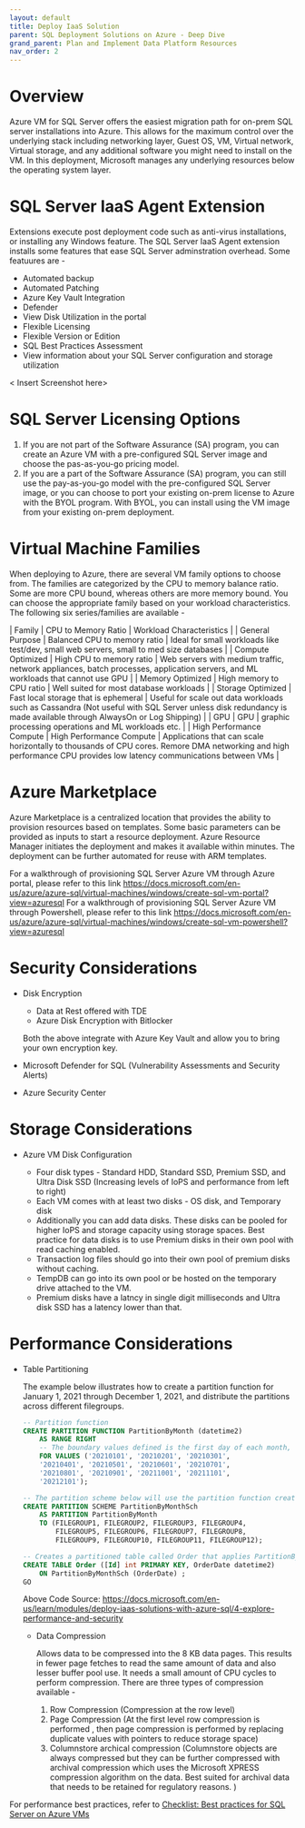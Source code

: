 ```yaml
---
layout: default
title: Deploy IaaS Solution
parent: SQL Deployment Solutions on Azure - Deep Dive
grand_parent: Plan and Implement Data Platform Resources
nav_order: 2
---
```


# Overview

Azure VM for SQL Server offers the easiest migration path for on-prem SQL server installations into Azure. This allows for the maximum control over the underlying stack including networking layer, Guest OS, VM, Virtual network, Virtual storage, and any additional software you might need to install on the VM. In this deployment, Microsoft manages any underlying resources below the operating system layer. 

# SQL Server IaaS Agent Extension

Extensions execute post deployment code such as anti-virus installations, or installing any Windows feature. The SQL Server IaaS Agent extension installs some features that ease SQL Server adminstration overhead. Some featuures are - 

- Automated backup
- Automated Patching
- Azure Key Vault Integration
- Defender 
- View Disk Utilization in the portal
- Flexible Licensing
- Flexible Version or Edition
- SQL Best Practices Assessment
- View information about your SQL Server configuration and storage utilization

< Insert Screenshot here>

# SQL Server Licensing Options

1. If you are  not part of the Software Assurance (SA) program, you can create an Azure VM with a pre-configured SQL Server image and choose the pas-as-you-go pricing model.
2. If you are a part of the Software Assurance (SA) program, you can still use the pay-as-you-go model with the pre-configured SQL Server image, or you can choose to port your existing on-prem license to Azure with the BYOL program. With BYOL, you can install using the VM image from your existing on-prem deployment. 

# Virtual Machine Families

When deploying to Azure, there are several VM family options to choose from. The families are categorized by the CPU to memory balance ratio. Some are more CPU bound, whereas others are more memory bound. You can choose the appropriate family based on your workload characteristics. The following six series/families are available -

| Family | CPU to Memory Ratio | Workload Characteristics |
| General Purpose | Balanced CPU to memory ratio | Ideal for small workloads like test/dev, small web servers, small to med size databases |
| Compute Optimized | High CPU to memory ratio | Web servers with medium traffic, network appliances, batch processes, application servers, and ML workloads that cannot use GPU |
| Memory Optimized | High memory to CPU ratio | Well suited for most database workloads |
| Storage Optimized | Fast local storage that is ephemeral | Useful for scale out data workloads such as Cassandra (Not useful with SQL Server unless disk redundancy is made available through AlwaysOn or Log Shipping) |
| GPU | GPU | graphic processing operations and ML workloads etc. |
| High Performance Compute | High Performance Compute | Applications that can scale horizontally to thousands of CPU cores. Remore DMA networking and high performance CPU provides low latency communications between VMs |

# Azure Marketplace

Azure Marketplace is a centralized location that provides the ability to provision resources based on templates. Some basic parameters can be provided as inputs to start a resource deployment. Azure Resource Manager initiates the deployment and makes it available within minutes. The deployment can be further automated for reuse with ARM templates. 

For a walkthrough of provisioning SQL Server Azure VM through Azure portal, please refer to this link https://docs.microsoft.com/en-us/azure/azure-sql/virtual-machines/windows/create-sql-vm-portal?view=azuresql
For a walkthrough of provisioning SQL Server Azure VM through Powershell, please refer to this link https://docs.microsoft.com/en-us/azure/azure-sql/virtual-machines/windows/create-sql-vm-powershell?view=azuresql

# Security Considerations

* Disk Encryption
  
  - Data at Rest offered with TDE
  - Azure Disk Encryption with Bitlocker

  Both the above integrate with Azure Key Vault and allow you to bring your own encryption key.

* Microsoft Defender for SQL (Vulnerability Assessments and Security Alerts)

* Azure Security Center

# Storage Considerations

  * Azure VM Disk Configuration

    - Four disk types - Standard HDD, Standard SSD, Premium SSD, and Ultra Disk SSD (Increasing levels of IoPS and performance from left to right)
    - Each VM comes with at least two disks - OS disk, and Temporary disk
    - Additionally you can add data disks. These disks can be pooled for higher IoPS and storage capacity using storage spaces. Best practice for data disks is to use Premium disks in their own pool with read caching enabled.
    - Transaction log files should go into their own pool of premium disks without caching.
    - TempDB can go into its own pool or be hosted on the temporary drive attached to the VM.
    - Premium disks have a latncy in single digit milliseconds and Ultra disk SSD has a latency lower than that. 

# Performance Considerations

  - Table Partitioning

    The example below illustrates how to create a partition function for January 1, 2021 through December 1, 2021, and distribute the partitions across different filegroups.

    ```sql
    -- Partition function
    CREATE PARTITION FUNCTION PartitionByMonth (datetime2)
        AS RANGE RIGHT
        -- The boundary values defined is the first day of each month, where the table will be partitioned into 13 partitions
        FOR VALUES ('20210101', '20210201', '20210301',
        '20210401', '20210501', '20210601', '20210701',
        '20210801', '20210901', '20211001', '20211101', 
        '20212101');

    -- The partition scheme below will use the partition function created above, and assign each partition to a specific filegroup.
    CREATE PARTITION SCHEME PartitionByMonthSch
        AS PARTITION PartitionByMonth
        TO (FILEGROUP1, FILEGROUP2, FILEGROUP3, FILEGROUP4,
            FILEGROUP5, FILEGROUP6, FILEGROUP7, FILEGROUP8,
            FILEGROUP9, FILEGROUP10, FILEGROUP11, FILEGROUP12);

    -- Creates a partitioned table called Order that applies PartitionByMonthSch partition scheme to partition the OrderDate column  
    CREATE TABLE Order ([Id] int PRIMARY KEY, OrderDate datetime2)  
        ON PartitionByMonthSch (OrderDate) ;  
    GO
    ```
    Above Code Source: https://docs.microsoft.com/en-us/learn/modules/deploy-iaas-solutions-with-azure-sql/4-explore-performance-and-security


    - Data Compression

      Allows data to be compressed into the 8 KB data pages. This results in fewer page fetches to read the same amount of data and also lesser buffer pool use.  It needs a small amount of CPU cycles to perform compression. There are three types of compression available - 

      1. Row Compression (Compression at the row level)
      2. Page Compression (At the first level row compression is performed , then page compression is performed by replacing duplicate values with pointers to reduce storage space)
      3. Columnstore archical compression (Columnstore objects are always compressed but they can be further compressed with archival compression which uses the Microsoft XPRESS compression algorithm on the data. Best suited for 
         archival data that needs to be retained for regulatory reasons. )

For performance best practices, refer to [Checklist: Best practices for SQL Server on Azure VMs
](https://docs.microsoft.com/en-us/azure/azure-sql/virtual-machines/windows/performance-guidelines-best-practices-checklist?view=azuresql)








